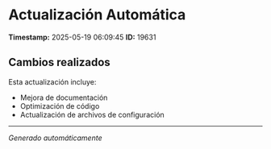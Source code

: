 # Actualización Automática

**Timestamp:** 2025-05-19 06:09:45
**ID:** 19631

## Cambios realizados

Esta actualización incluye:
- Mejora de documentación
- Optimización de código
- Actualización de archivos de configuración

---
*Generado automáticamente*
